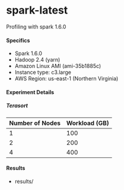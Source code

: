 # spark-latest
Profiling with spark 1.6.0

#### Specifics
- Spark 1.6.0
- Hadoop 2.4 (yarn)
- Amazon Linux AMI (ami-35b1885c)
- Instance type: c3.large
- AWS Region: us-east-1 (Northern Virginia)

#### Experiment Details

##### Terasort
| Number of Nodes  | Workload (GB) |
| -------------    | --------------|
| 1 		   | 100	   |
| 2  		   | 200  	   |
| 4 		   | 400 	   |

#### Results
- results/